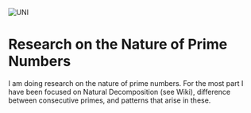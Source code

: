 ![UNI](images/atom.png?raw=true)

# Research on the Nature of Prime Numbers
I am doing research on the nature of prime numbers. For the most part I have been focused on Natural Decomposition (see Wiki), difference between consecutive primes, and patterns that arise in these.
